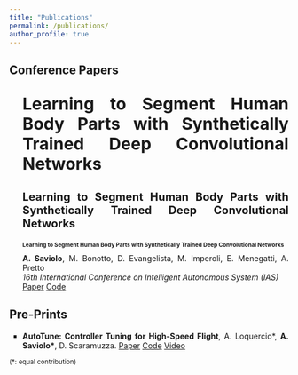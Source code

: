 ```yaml
---
title: "Publications"
permalink: /publications/
author_profile: true
---
```


  
<!---
## Journal Papers:
-->

## Conference Papers

<ul style="list-style-type:square">
<div style="text-align: justify">
<p style="font-size:30px"><b>Learning to Segment Human Body Parts with Synthetically Trained Deep Convolutional Networks</b></p>
<p style="font-size:20px"><b>Learning to Segment Human Body Parts with Synthetically Trained Deep Convolutional Networks</b></p>
<p style="font-size:10px"><b>Learning to Segment Human Body Parts with Synthetically Trained Deep Convolutional Networks</b></p>
</div>

<div style="text-align: justify">
  <b>A. Saviolo</b>, M. Bonotto, D. Evangelista, M. Imperoli, E. Menegatti, A. Pretto
</div>

<div style="text-align: justify">
  <i>16th International Conference on Intelligent Autonomous System (IAS)</i>
</div>

<div style="text-align: justify">
  <a href="https://arxiv.org/abs/2102.01460">Paper</a> <a href="https://github.com/AlessandroSaviolo/HBPSegmentation">Code</a></li>
</div>
</ul>

## Pre-Prints

<div style="text-align: justify">
<ul style="list-style-type:square">
  <li><b>AutoTune: Controller Tuning for High-Speed Flight</b>, A. Loquercio*, <b>A. Saviolo*</b>, D. Scaramuzza. <a href="https://arxiv.org/abs/2103.10698">Paper</a> <a href="https://github.com/uzh-rpg/mh_autotune">Code</a> <a href="https://www.youtube.com/watch?v=m2q_y7C01So&ab_channel=UZHRoboticsandPerceptionGroup">Video</a></li>
</ul>
</div>

<!---
## Workshop papers:
-->

<p><small>(*: equal contribution)</small></p>
